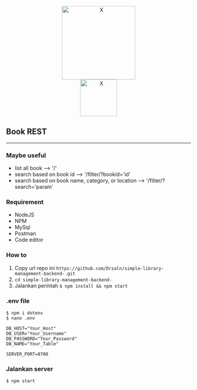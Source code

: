 <div align=center>
<img src=https://upload.wikimedia.org/wikipedia/commons/thumb/d/d9/Node.js_logo.svg/1280px-Node.js_logo.svg.png width="200px;" alt="X"/>
</div>
<div align=center>
<img src=https://www.diduenjoy.com/assets/home/integrations/rest-api-logo-860fda312cc922cddb94081c1fb0c0442777b596dbae3fedada2bed7c5232193.png width="100px;" alt="X"/>
</div>

## Book REST
***
### Maybe useful
- list all book --> '/'
- search based on book id --> '/filter/?bookid='id'
- search based on book name, category, or location --> '/filter/?search='param'

### Requirement
- NodeJS
- NPM
- MySql
- Postman
- Code editor

### How to
1. Copy url repo ini `https://github.com/Drzaln/simple-library-management-backend-.git`
2. ```cd simple-library-management-backend-```
3. Jalankan perintah `$ npm install && npm start`

### .env file
```
$ npm i dotenv
$ nano .env
```
```
DB_HOST="Your_Host"
DB_USER="Your_Username"
DB_PASSWORD="Your_Password"
DB_NAME="Your_Table"

SERVER_PORT=8700
```

### Jalankan server
```$ npm start```